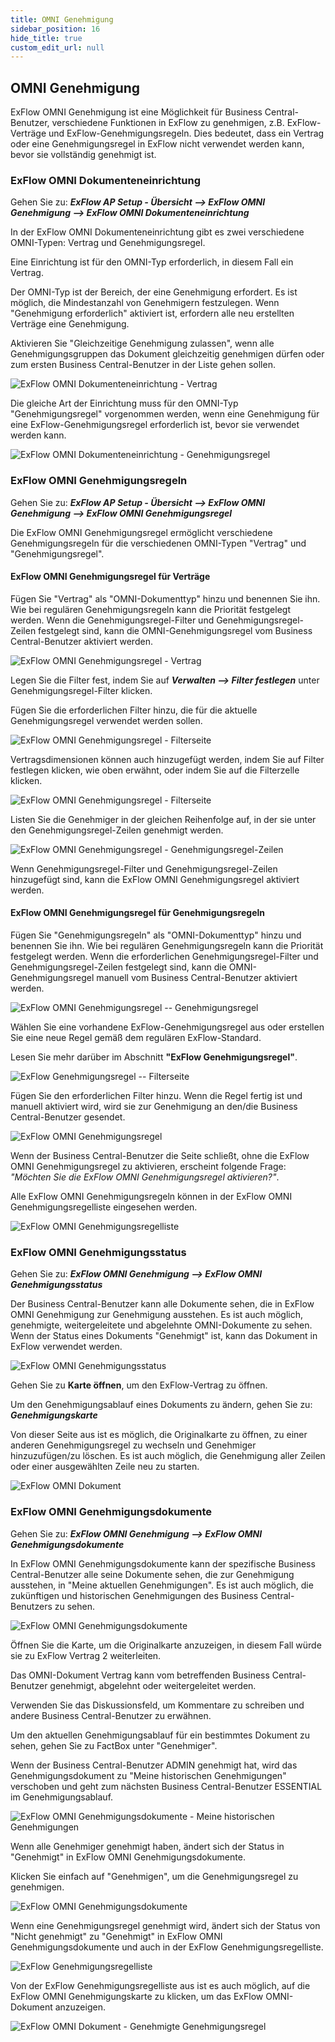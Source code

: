 ```yaml
---
title: OMNI Genehmigung
sidebar_position: 16
hide_title: true
custom_edit_url: null
---
```

## OMNI Genehmigung

ExFlow OMNI Genehmigung ist eine Möglichkeit für Business Central-Benutzer, verschiedene Funktionen in ExFlow zu genehmigen, z.B. ExFlow-Verträge und ExFlow-Genehmigungsregeln. Dies bedeutet, dass ein Vertrag oder eine Genehmigungsregel in ExFlow nicht verwendet werden kann, bevor sie vollständig genehmigt ist.

### ExFlow OMNI Dokumenteneinrichtung

Gehen Sie zu: ***ExFlow AP Setup - Übersicht --> ExFlow OMNI Genehmigung --> ExFlow OMNI Dokumenteneinrichtung***

In der ExFlow OMNI Dokumenteneinrichtung gibt es zwei verschiedene OMNI-Typen: Vertrag und Genehmigungsregel.

Eine Einrichtung ist für den OMNI-Typ erforderlich, in diesem Fall ein Vertrag.

Der OMNI-Typ ist der Bereich, der eine Genehmigung erfordert. Es ist möglich, die Mindestanzahl von Genehmigern festzulegen. Wenn "Genehmigung erforderlich" aktiviert ist, erfordern alle neu erstellten Verträge eine Genehmigung.

Aktivieren Sie "Gleichzeitige Genehmigung zulassen", wenn alle Genehmigungsgruppen das Dokument gleichzeitig genehmigen dürfen oder zum ersten Business Central-Benutzer in der Liste gehen sollen.

![ExFlow OMNI Dokumenteneinrichtung - Vertrag](../../images/omni-document-setup-001.png)

Die gleiche Art der Einrichtung muss für den OMNI-Typ "Genehmigungsregel" vorgenommen werden, wenn eine Genehmigung für eine ExFlow-Genehmigungsregel erforderlich ist, bevor sie verwendet werden kann.

![ExFlow OMNI Dokumenteneinrichtung - Genehmigungsregel](../../images/omni-document-setup-002.png)

### ExFlow OMNI Genehmigungsregeln

Gehen Sie zu: ***ExFlow AP Setup - Übersicht --> ExFlow OMNI Genehmigung --> ExFlow OMNI Genehmigungsregel***

Die ExFlow OMNI Genehmigungsregel ermöglicht verschiedene Genehmigungsregeln für die verschiedenen OMNI-Typen "Vertrag" und "Genehmigungsregel".

#### **ExFlow OMNI Genehmigungsregel für Verträge**

Fügen Sie "Vertrag" als "OMNI-Dokumenttyp" hinzu und benennen Sie ihn. Wie bei regulären Genehmigungsregeln kann die Priorität festgelegt werden. Wenn die Genehmigungsregel-Filter und Genehmigungsregel-Zeilen festgelegt sind, kann die OMNI-Genehmigungsregel vom Business Central-Benutzer aktiviert werden.

![ExFlow OMNI Genehmigungsregel - Vertrag](../../images/omni-approval-rule-001.png)

Legen Sie die Filter fest, indem Sie auf ***Verwalten \--\> Filter festlegen*** unter Genehmigungsregel-Filter klicken.

Fügen Sie die erforderlichen Filter hinzu, die für die aktuelle Genehmigungsregel verwendet werden sollen.

![ExFlow OMNI Genehmigungsregel - Filterseite](../../images/omni-filter-page-001.png)

Vertragsdimensionen können auch hinzugefügt werden, indem Sie auf Filter festlegen klicken, wie oben erwähnt, oder indem Sie auf die Filterzelle klicken.

![ExFlow OMNI Genehmigungsregel - Filterseite](../../images/omni-approval-rule-filters-001.png)

Listen Sie die Genehmiger in der gleichen Reihenfolge auf, in der sie unter den Genehmigungsregel-Zeilen genehmigt werden.

![ExFlow OMNI Genehmigungsregel - Genehmigungsregel-Zeilen](../../images/omni-approval-rule-lines-001.png)

Wenn Genehmigungsregel-Filter und Genehmigungsregel-Zeilen hinzugefügt sind, kann die ExFlow OMNI Genehmigungsregel aktiviert werden.

#### **ExFlow OMNI Genehmigungsregel für Genehmigungsregeln**

Fügen Sie "Genehmigungsregeln" als "OMNI-Dokumenttyp" hinzu und benennen Sie ihn. Wie bei regulären Genehmigungsregeln kann die Priorität festgelegt werden. Wenn die erforderlichen Genehmigungsregel-Filter und Genehmigungsregel-Zeilen festgelegt sind, kann die OMNI-Genehmigungsregel manuell vom Business Central-Benutzer aktiviert werden.

![ExFlow OMNI Genehmigungsregel -- Genehmigungsregel](../../images/omni-approval-rule-002.png)

Wählen Sie eine vorhandene ExFlow-Genehmigungsregel aus oder erstellen Sie eine neue Regel gemäß dem regulären ExFlow-Standard.

Lesen Sie mehr darüber im Abschnitt **"ExFlow Genehmigungsregel"**.

![ExFlow Genehmigungsregel -- Filterseite](../../images/omni-approval-rule-003.png)

Fügen Sie den erforderlichen Filter hinzu. Wenn die Regel fertig ist und manuell aktiviert wird, wird sie zur Genehmigung an den/die Business Central-Benutzer gesendet.

![ExFlow OMNI Genehmigungsregel](../../images/omni-approval-rule-004.png)

Wenn der Business Central-Benutzer die Seite schließt, ohne die ExFlow OMNI Genehmigungsregel zu aktivieren, erscheint folgende Frage: *"Möchten Sie die ExFlow OMNI Genehmigungsregel aktivieren?"*.

Alle ExFlow OMNI Genehmigungsregeln können in der ExFlow OMNI Genehmigungsregelliste eingesehen werden.

![ExFlow OMNI Genehmigungsregelliste](../../images/omni-approval-rules-001.png)

### ExFlow OMNI Genehmigungsstatus

Gehen Sie zu: ***ExFlow OMNI Genehmigung --> ExFlow OMNI Genehmigungsstatus***

Der Business Central-Benutzer kann alle Dokumente sehen, die in ExFlow OMNI Genehmigung zur Genehmigung ausstehen. Es ist auch möglich, genehmigte, weitergeleitete und abgelehnte OMNI-Dokumente zu sehen. Wenn der Status eines Dokuments "Genehmigt" ist, kann das Dokument in ExFlow verwendet werden.

![ExFlow OMNI Genehmigungsstatus](../../images/omni-approval-status-001.png)

Gehen Sie zu **Karte öffnen**, um den ExFlow-Vertrag zu öffnen.

Um den Genehmigungsablauf eines Dokuments zu ändern, gehen Sie zu: ***Genehmigungskarte***

Von dieser Seite aus ist es möglich, die Originalkarte zu öffnen, zu einer anderen Genehmigungsregel zu wechseln und Genehmiger hinzuzufügen/zu löschen. Es ist auch möglich, die Genehmigung aller Zeilen oder einer ausgewählten Zeile neu zu starten.

![ExFlow OMNI Dokument](../../images/omni-approval-document-001.png)

### ExFlow OMNI Genehmigungsdokumente

Gehen Sie zu: ***ExFlow OMNI Genehmigung --> ExFlow OMNI Genehmigungsdokumente***

In ExFlow OMNI Genehmigungsdokumente kann der spezifische Business Central-Benutzer alle seine Dokumente sehen, die zur Genehmigung ausstehen, in "Meine aktuellen Genehmigungen". Es ist auch möglich, die zukünftigen und historischen Genehmigungen des Business Central-Benutzers zu sehen.

![ExFlow OMNI Genehmigungsdokumente](../../images/omni-approval-documents-001.png)

Öffnen Sie die Karte, um die Originalkarte anzuzeigen, in diesem Fall würde sie zu ExFlow Vertrag 2 weiterleiten.

Das OMNI-Dokument Vertrag kann vom betreffenden Business Central-Benutzer genehmigt, abgelehnt oder weitergeleitet werden.

Verwenden Sie das Diskussionsfeld, um Kommentare zu schreiben und andere Business Central-Benutzer zu erwähnen.

Um den aktuellen Genehmigungsablauf für ein bestimmtes Dokument zu sehen, gehen Sie zu FactBox unter "Genehmiger".

Wenn der Business Central-Benutzer ADMIN genehmigt hat, wird das Genehmigungsdokument zu "Meine historischen Genehmigungen" verschoben und geht zum nächsten Business Central-Benutzer ESSENTIAL im Genehmigungsablauf.

![ExFlow OMNI Genehmigungsdokumente - Meine historischen Genehmigungen](../../images/omni-approval-documents-002.png)

Wenn alle Genehmiger genehmigt haben, ändert sich der Status in "Genehmigt" in ExFlow OMNI Genehmigungsdokumente.

Klicken Sie einfach auf "Genehmigen", um die Genehmigungsregel zu genehmigen.

![ExFlow OMNI Genehmigungsdokumente](../../images/omni-approval-documents-003.png)

Wenn eine Genehmigungsregel genehmigt wird, ändert sich der Status von "Nicht genehmigt" zu "Genehmigt" in ExFlow OMNI Genehmigungsdokumente und auch in der ExFlow Genehmigungsregelliste.

![ExFlow Genehmigungsregelliste](../../images/approval-rules-001.png)

Von der ExFlow Genehmigungsregelliste aus ist es auch möglich, auf die ExFlow OMNI Genehmigungskarte zu klicken, um das ExFlow OMNI-Dokument anzuzeigen.

![ExFlow OMNI Dokument - Genehmigte Genehmigungsregel](../../images/omni-document-001.png)

